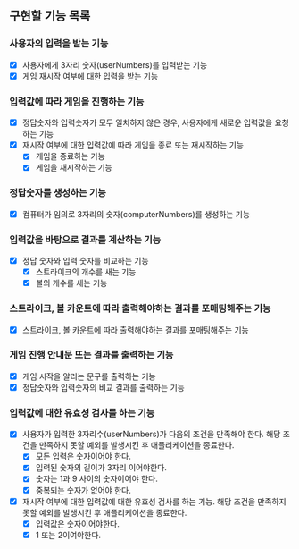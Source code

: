 ## 구현할 기능 목록

### 사용자의 입력을 받는 기능

- [x] 사용자에게 3자리 숫자(userNumbers)를 입력받는 기능
- [x] 게임 재시작 여부에 대한 입력을 받는 기능

### 입력값에 따라 게임을 진행하는 기능

- [x] 정답숫자와 입력숫자가 모두 일치하지 않은 경우, 사용자에게 새로운 입력값을 요청하는 기능
- [x] 재시작 여부에 대한 입력값에 따라 게임을 종료 또는 재시작하는 기능
  - [x] 게임을 종료하는 기능
  - [x] 게임을 재시작하는 기능

### 정답숫자를 생성하는 기능

- [x] 컴퓨터가 임의로 3자리의 숫자(computerNumbers)를 생성하는 기능

### 입력값을 바탕으로 결과를 계산하는 기능

- [x] 정답 숫자와 입력 숫자를 비교하는 기능
  - [x] 스트라이크의 개수를 새는 기능
  - [x] 볼의 개수를 새는 기능

### 스트라이크, 볼 카운트에 따라 출력해야하는 결과를 포매팅해주는 기능

- [x] 스트라이크, 볼 카운트에 따라 출력해야하는 결과를 포매팅해주는 기능

### 게임 진행 안내문 또는 결과를 출력하는 기능

- [x] 게임 시작을 알리는 문구를 출력하는 기능
- [x] 정답숫자와 입력숫자의 비교 결과를 출력하는 기능

### 입력값에 대한 유효성 검사를 하는 기능

- [x] 사용자가 입력한 3자리수(userNumbers)가 다음의 조건을 만족해야 한다. 해당 조건을 만족하지 못할 예외를 발생시킨 후 애플리케이션을 종료한다.
  - [x] 모든 입력은 숫자이어야 한다.
  - [x] 입력된 숫자의 길이가 3자리 이어야한다.
  - [x] 숫자는 1과 9 사이의 숫자이어야 한다.
  - [x] 중복되는 숫자가 없어야 한다.
- [x] 재시작 여부에 대한 입력값에 대한 유효성 검사를 하는 기능. 해당 조건을 만족하지 못할 예외를 발생시킨 후 애플리케이션을 종료한다.
  - [x] 입력값은 숫자이어야한다.
  - [x] 1 또는 2이여야한다.
